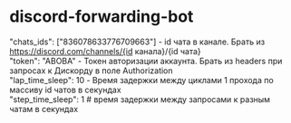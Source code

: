 # discord-forwarding-bot


"chats_ids": ["836078633776709663"] - id чата в канале. Брать из https://discord.com/channels/{id канала}/{id чата} <br>
"token": "ABOBA" - Токен авторизации аккаунта. Брать из headers при запросах к Дискорду в поле Authorization <br>
"lap_time_sleep": 10 - Время задержки между циклами 1 прохода по массиву id чатов в секундах  <br>
"step_time_sleep": 1  # время задержки между запросами к разным чатам в секундах <br>
